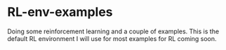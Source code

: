 # RL-env-examples
Doing some reinforcement learning and a couple of examples. This is the default RL environment I will use for most examples for RL coming soon.
